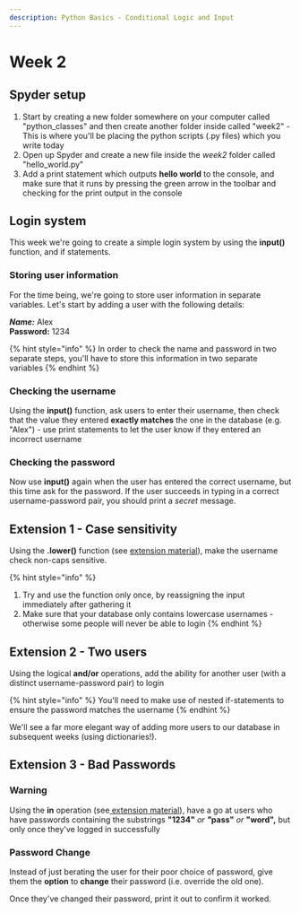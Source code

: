 ```yaml
---
description: Python Basics - Conditional Logic and Input
---
```


# Week 2

## Spyder setup

1. Start by creating a new folder somewhere on your computer called "python\_classes" and then create another folder inside called "week2" - This is where you'll be placing the python scripts \(.py files\) which you write today
2. Open up Spyder and create a new file inside the _week2_ folder called "hello\_world.py"
3. Add a print statement which outputs **hello world** to the console, and make sure that it runs by pressing the green arrow in the toolbar and checking for the print output in the console

## Login system

This week we're going to create a simple login system by using the **input\(\)** function, and if statements.

### Storing user information

For the time being, we're going to store user information in separate variables. Let's start by adding a user with the following details:

_**Name:**_ Alex  
**Password:** 1234

{% hint style="info" %}
In order to check the name and password in two separate steps, you'll have to store this information in two separate variables
{% endhint %}

### Checking the username

Using the **input\(\)** function, ask users to enter their username, then check that the value they entered **exactly matches** the one in the database \(e.g. "Alex"\) - use print statements to let the user know if they entered an incorrect username

### Checking the password

Now use **input\(\)** again when the user has entered the correct username, but this time ask for the password. If the user succeeds in typing in a correct username-password pair, you should print a _secret_ message.

## Extension 1 - Case sensitivity

Using the **.lower\(\)** function \(see [extension material](../material/week-2/week-2-extension.md#sub-component-checking-with-in)\), make the username check non-caps sensitive.

{% hint style="info" %}
1. Try and use the function only once, by reassigning the input immediately after gathering it
2. Make sure that your database only contains lowercase usernames - otherwise some people will never be able to login
{% endhint %}

## Extension 2 - Two users

Using the logical **and/or** operations, add the ability for another user \(with a distinct username-password pair\) to login

{% hint style="info" %}
You'll need to make use of nested if-statements to ensure the password matches the username
{% endhint %}

We'll see a far more elegant way of adding more users to our database in subsequent weeks \(using dictionaries!\).

## Extension 3 - Bad Passwords

### Warning

Using the **in** operation \(see[ ](../material/week-2/week-2-extension.md#sub-component-checking-with-in)[extension material](../material/week-2/week-2-extension.md#sub-component-checking-with-in)\), have a go at users who have passwords containing the substrings **"1234"** _or  **"**_**pass"** _or_  **"word",** but only once they've logged in successfully

### Password Change

Instead of just berating the user for their poor choice of password, give them the **option** to **change** their password \(i.e. override the old one\). 

Once they've changed their password, print it out to confirm it worked.



### 







